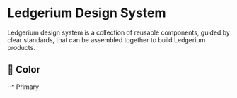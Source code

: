 # Ledgerium Design System

Ledgerium design system is a collection of reusable components, guided by clear standards, that can be assembled together to build Ledgerium products.

## 🌈 Color
⋅⋅* Primary